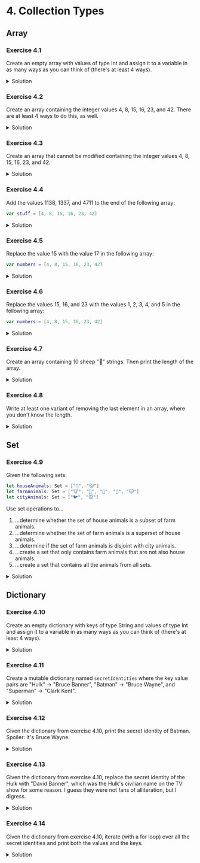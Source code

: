 
# 4. Collection Types

## Array

### Exercise 4.1

Create an empty array with values of type Int and assign it to a variable in as many ways as you can think of (there's at least 4 ways).

<details>
<summary>Solution</summary>
  
```Swift
var myArray1: Array<Int> = []
var myArray2: [Int] = []
var myArray3 = Array<Int>()
var myArray4 = [Int]()
```
</details>

### Exercise 4.2

Create an array containing the integer values 4, 8, 15, 16, 23, and 42. There are at least 4 ways to do this, as well.

<details>
<summary>Solution</summary>

```Swift
var myArray1: Array<Int> = [4, 8, 15, 16, 23, 42]
var myArray2: [Int] = [4, 8, 15, 16, 23, 42]
var myArray3 = Array<Int>(arrayLiteral: 4, 8, 15, 16, 23, 42)
var myArray4 = [4, 8, 15, 16, 23, 42]
```
</details>

### Exercise 4.3

Create an array that cannot be modified containing the integer values 4, 8, 15, 16, 23, and 42.

<details>
<summary>Solution</summary>

```Swift
let myImmutableArray = [4, 8, 15, 16, 23, 42]
```
</details>

### Exercise 4.4

Add the values 1138, 1337, and 4711 to the end of the following array:

```Swift
var stuff = [4, 8, 15, 16, 23, 42]
```

<details>
<summary>Solution</summary>

```Swift
var stuff = [4, 8, 15, 16, 23, 42]

stuff.append(contentsOf: [1138, 1337, 4711])

// Or...

stuff += [1138, 1337, 4711]

// Or...

stuff = stuff + [1138, 1337, 4711]
```
</details>

### Exercise 4.5

Replace the value 15 with the value 17 in the following array:

```Swift
var numbers = [4, 8, 15, 16, 23, 42]
```

<details>
<summary>Solution</summary>

```Swift
var numbers = [4, 8, 15, 16, 23, 42]

numbers[2] = 17
```
</details>

### Exercise 4.6

Replace the values 15, 16, and 23 with the values 1, 2, 3, 4, and 5 in the following array:

```Swift
var numbers = [4, 8, 15, 16, 23, 42]
```

<details>
<summary>Solution</summary>

```Swift
var numbers = [4, 8, 15, 16, 23, 42]

numbers[2...4] = [1, 2, 3, 4, 5]
```
</details>

### Exercise 4.7

Create an array containing 10 sheep "🐑" strings. Then print the length of the array.

<details>
<summary>Solution</summary>

```Swift
let sheep = "🐑"

var lotsOfSheep = Array(repeating: sheep, count: 10)

print(lotsOfSheep.count)
```
</details>

### Exercise 4.8

Write at least one variant of removing the last element in an array, where you don't know the length.

<details>
<summary>Solution</summary>
  
```Swift
var electricCars = ["tesla", "t-ford"]
electricCars.removeLast()

print(electricCars)
// ["tesla"]
```
</details>

## Set

### Exercise 4.9

Given the following sets:

```Swift
let houseAnimals: Set = ["🐶", "🐱"]
let farmAnimals: Set = ["🐮", "🐔", "🐑", "🐶", "🐱"]
let cityAnimals: Set = ["🐦", "🐭"]
```

Use set operations to...

1. ...determine whether the set of house animals is a subset of farm animals.
2. ...determine whether the set of farm animals is a superset of house animals.
3. ...determine if the set of farm animals is disjoint with city animals. 
4. ...create a set that only contains farm animals that are not also house animals.
5. ...create a set that contains all the animals from all sets.

<details>
<summary>Solution</summary>

```Swift
let houseAnimals: Set = ["🐶", "🐱"]
let farmAnimals: Set = ["🐮", "🐔", "🐑", "🐶", "🐱"]
let cityAnimals: Set = ["🐦", "🐭"]

// 1.
houseAnimals.isSubset(of: farmAnimals)

// 2.
farmAnimals.isSuperset(of: houseAnimals)

// 3.
farmAnimals.isDisjoint(with: cityAnimals)

// 4.
let nonHousingFarmAnimals = farmAnimals.subtracting(houseAnimals)

// 5.
let allAnimals = farmAnimals.union(houseAnimals).union(cityAnimals)
```
</details>

## Dictionary

### Exercise 4.10

Create an empty dictionary with keys of type String and values of type Int and assign it to a variable in as many ways as you can think of (there's at least 4 ways).

<details>
<summary>Solution</summary>

```Swift
let myDictionary1: Dictionary<String, Int> = [:]
let myDictionary2: [String: Int] = [:]
let myDictionary3 = Dictionary<String, Int>()
let myDictionary4 = [String: Int]()
```
</details>

### Exercise 4.11

Create a mutable dictionary named `secretIdentities` where the key value pairs are "Hulk" -> "Bruce Banner", "Batman" -> "Bruce Wayne", and "Superman" -> "Clark Kent".

<details>
<summary>Solution</summary>

```Swift
var secretIdentities = [
  "Hulk": "Bruce Banner",
  "Batman": "Bruce Wayne",
  "Superman": "Clark Kent"
]
```
</details>

### Exercise 4.12

Given the dictionary from exercise 4.10, print the secret identity of Batman. Spoiler: It's Bruce Wayne.

<details>
<summary>Solution</summary>

```Swift
var secretIdentities = [
  "Hulk": "Bruce Banner",
  "Batman": "Bruce Wayne",
  "Superman": "Clark Kent"
]

print(secretIdentities["Batman"])
```
</details>

### Exercise 4.13

Given the dictionary from exercise 4.10, replace the secret identity of the Hulk with "David Banner", which was the Hulk's civilian name on the TV show for some reason. I guess they were not fans of alliteration, but I digress. 

<details>
<summary>Solution</summary>

```Swift
var secretIdentities = [
  "Hulk": "Bruce Banner",
  "Batman": "Bruce Wayne",
  "Superman": "Clark Kent"
]
secretIdentities["Hulk"] = "David Banner"
print(secretIdentities["Hulk"])
```
</details>

### Exercise 4.14

Given the dictionary from exercise 4.10, iterate (with a for loop) over all the secret identities and print both the values and the keys.

<details>
<summary>Solution</summary>

```Swift
let secretIdentities = [
  "Hulk": "Bruce Banner",
  "Batman": "Bruce Wayne",
  "Superman": "Clark Kent"
]

for (name, secretName) in secretIdentities {
    print("\(name) is really \(secretName)")
}
```
</details>
